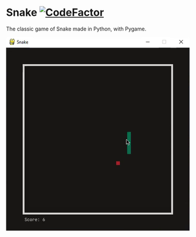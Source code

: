 # Snake [![CodeFactor](https://www.codefactor.io/repository/github/ayushsharma255/snake-game/badge)](https://www.codefactor.io/repository/github/ayushsharma255/snake-game)

The classic game of Snake made in Python, with Pygame.

![GIF of Snake Gameplay](https://github.com/AyushSharma255/snake-game/blob/main/snake-game.gif)
